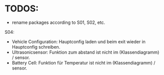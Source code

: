 # TODOS:

* rename packages according to S01, S02, etc.


S04: 
- Vehicle Configuration: Hauptconfig laden und beim exit wieder in Hauptconfig schreiben.
- Ultrasonicsensor: Funktion zum abstand ist nicht im (Klassendiagramm) / sensor.
- Battery Cell: Funktion für Temperatur ist nicht im (Klassendiagramm) / sensor.
    
